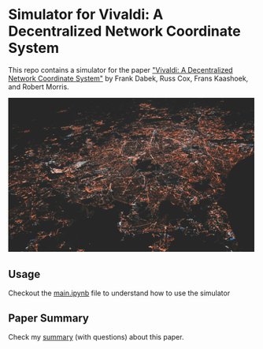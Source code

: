 # Simulator for Vivaldi: A Decentralized Network Coordinate System

This repo contains a simulator for the paper ["Vivaldi: A Decentralized Network Coordinate System"](https://sites.cs.ucsb.edu/~ravenben/classes/276/papers/vivaldi-sigcomm04.pdf) by Frank Dabek, Russ Cox, Frans Kaashoek, and Robert Morris.

<img src="images/nastya-dulhiier-OKOOGO578eo-unsplash.jpg" width="500" />

## Usage

Checkout the [main.ipynb](./main.ipynb) file to understand how to use the simulator

## Paper Summary

Check my [summary](./summary.md) (with questions) about this paper.
